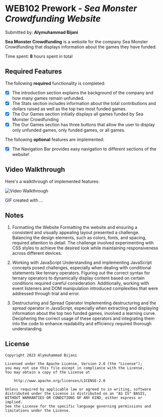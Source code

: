 # WEB102 Prework - *Sea Monster Crowdfunding Website*

Submitted by: **Alymuhammad Bijani**

**Sea Monster Crowdfunding** is a website for the company Sea Monster Crowdfunding that displays information about the games they have funded.

Time spent: **8** hours spent in total

## Required Features

The following **required** functionality is completed:

* [x] The introduction section explains the background of the company and how many games remain unfunded.
* [x] The Stats section includes information about the total contributions and dollars raised as well as the top two most funded games.
* [x] The Our Games section initially displays all games funded by Sea Monster Crowdfunding
* [x] The Our Games section has three buttons that allow the user to display only unfunded games, only funded games, or all games.

The following **optional** features are implemented:

* [x] The Navigation Bar provides easy navigation to different sections of the website!

## Video Walkthrough

Here's a walkthrough of implemented features:

<img src='http://i.imgur.com/link/to/your/gif/file.gif' title='Video Walkthrough' width='' alt='Video Walkthrough' />

<!-- Replace this with whatever GIF tool you used! -->
GIF created with ...  
<!-- Recommended tools:
[Kap](https://getkap.co/) for macOS
[ScreenToGif](https://www.screentogif.com/) for Windows
[peek](https://github.com/phw/peek) for Linux. -->

## Notes

1. Formatting the Website
Formatting the website and ensuring a consistent and visually appealing layout presented a challenge. Balancing the design elements, such as colors, fonts, and spacing, required attention to detail. The challenge involved experimenting with CSS styles to achieve the desired look while maintaining responsiveness across different devices.

2. Working with JavaScript
Understanding and implementing JavaScript concepts posed challenges, especially when dealing with conditional statements like ternary operators. Figuring out the correct syntax for ternary operators to dynamically display content based on certain conditions required careful consideration. Additionally, working with event listeners and DOM manipulation introduced complexities that were addressed through trial and error.

3. Destructuring and Spread Operator
Implementing destructuring and the spread operator in JavaScript, especially when extracting and displaying information about the top two funded games, involved a learning curve. Deciphering the correct usage of these operators and integrating them into the code to enhance readability and efficiency required thorough understanding.

## License

    Copyright 2023 Alymuhammad Bijani

    Licensed under the Apache License, Version 2.0 (the "License");
    you may not use this file except in compliance with the License.
    You may obtain a copy of the License at

        http://www.apache.org/licenses/LICENSE-2.0

    Unless required by applicable law or agreed to in writing, software
    distributed under the License is distributed on an "AS IS" BASIS,
    WITHOUT WARRANTIES OR CONDITIONS OF ANY KIND, either express or implied.
    See the License for the specific language governing permissions and
    limitations under the License.
